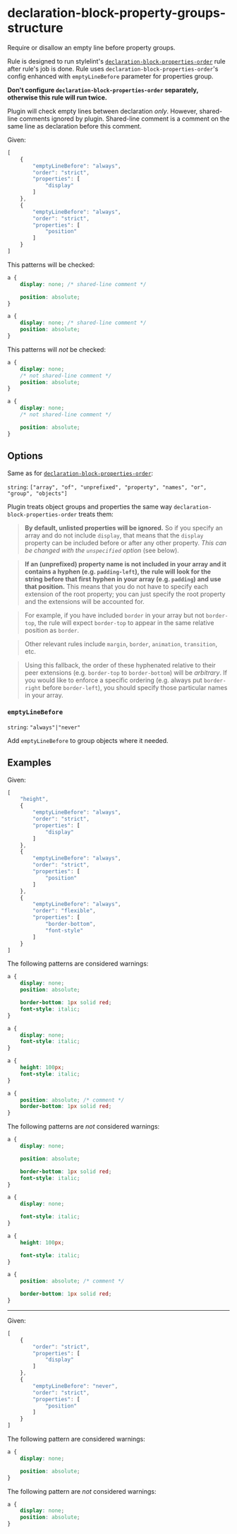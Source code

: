 # declaration-block-property-groups-structure

Require or disallow an empty line before property groups.

Rule is designed to run stylelint's [`declaration-block-properties-order`] rule after rule's job is done. Rule uses `declaration-block-properties-order`'s config enhanced with `emptyLineBefore` parameter for properties group.

**Don't configure `declaration-block-properties-order` separately, otherwise this rule will run twice.**

Plugin will check empty lines between declaration _only_. However, shared-line comments ignored by plugin. Shared-line comment is a comment on the same line as declaration before this comment.

Given:

```js
[
	{
		"emptyLineBefore": "always",
		"order": "strict",
		"properties": [
			"display"
		]
	},
	{
		"emptyLineBefore": "always",
		"order": "strict",
		"properties": [
			"position"
		]
	}
]
```

This patterns will be checked:

```css
a {
	display: none; /* shared-line comment */

	position: absolute;
}
```

```css
a {
	display: none; /* shared-line comment */
	position: absolute;
}
```

This patterns will _not_ be checked:

```css
a {
	display: none;
	/* not shared-line comment */
	position: absolute;
}
```

```css
a {
	display: none;
	/* not shared-line comment */

	position: absolute;
}
```

## Options

Same as for [`declaration-block-properties-order`]:

`string`: `["array", "of", "unprefixed", "property", "names", "or", "group", "objects"]`

Plugin treats object groups and properties the same way `declaration-block-properties-order` treats them:

> **By default, unlisted properties will be ignored.** So if you specify an array and do not include `display`, that means that the `display` property can be included before or after any other property. *This can be changed with the `unspecified` option* (see below).

> **If an (unprefixed) property name is not included in your array and it contains a hyphen (e.g. `padding-left`), the rule will look for the string before that first hyphen in your array (e.g. `padding`) and use that position.** This means that you do not have to specify each extension of the root property; you can just specify the root property and the extensions will be accounted for.

> For example, if you have included `border` in your array but not `border-top`, the rule will expect `border-top` to appear in the same relative position as `border`.

> Other relevant rules include `margin`, `border`, `animation`, `transition`, etc.

> Using this fallback, the order of these hyphenated relative to their peer extensions (e.g. `border-top` to `border-bottom`) will be *arbitrary*. If you would like to enforce a specific ordering (e.g. always put `border-right` before `border-left`), you should specify those particular names in your array.

### `emptyLineBefore`

`string`: `"always"|"never"`

Add `emptyLineBefore` to group objects where it needed.

## Examples

Given:

```js
[
	"height",
	{
		"emptyLineBefore": "always",
		"order": "strict",
		"properties": [
			"display"
		]
	},
	{
		"emptyLineBefore": "always",
		"order": "strict",
		"properties": [
			"position"
		]
	},
	{
		"emptyLineBefore": "always",
		"order": "flexible",
		"properties": [
			"border-bottom",
			"font-style"
		]
	}
]
```

The following patterns are considered warnings:

```css
a {
	display: none;
	position: absolute;

	border-bottom: 1px solid red;
	font-style: italic;
}
```

```css
a {
	display: none;
	font-style: italic;
}
```

```css
a {
	height: 100px;
	font-style: italic;
}
```

```css
a {
	position: absolute; /* comment */
	border-bottom: 1px solid red;
}
```

The following patterns are _not_ considered warnings:

```css
a {
	display: none;

	position: absolute;

	border-bottom: 1px solid red;
	font-style: italic;
}
```

```css
a {
	display: none;

	font-style: italic;
}
```

```css
a {
	height: 100px;

	font-style: italic;
}
```

```css
a {
	position: absolute; /* comment */

	border-bottom: 1px solid red;
}
```

---


Given:

```js
[
	{
		"order": "strict",
		"properties": [
			"display"
		]
	},
	{
		"emptyLineBefore": "never",
		"order": "strict",
		"properties": [
			"position"
		]
	}
]
```

The following pattern are considered warnings:

```css
a {
	display: none;

	position: absolute;
}
```

The following pattern are _not_ considered warnings:

```css
a {
	display: none;
	position: absolute;
}
```

[`declaration-block-properties-order`]: http://stylelint.io/user-guide/rules/declaration-block-properties-order/
